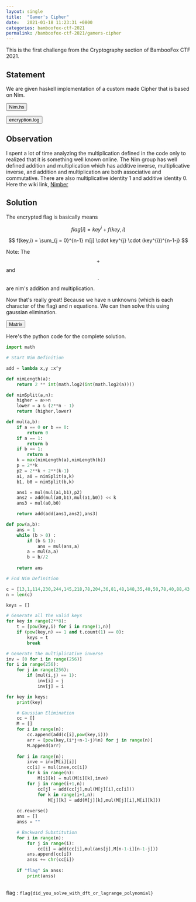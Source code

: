 ```yaml
---
layout: single
title:  "Gamer's Cipher"
date:   2021-01-18 11:23:31 +0800
categories: bamboofox-ctf-2021
permalink: /bamboofox-ctf-2021/gamers-cipher
---
```


This is the first challenge from the Cryptography section of BambooFox CTF 2021.

## Statement

We are given haskell implementation of a custom made Cipher that is based on Nim.

<button class="collapsible btn" id="nim">Nim.hs</button>

<div class="content" id="nimdata" style="display:none" markdown="1">
```haskell
module Nim where

import Data.Bits
import Math.NumberTheory.Logarithms


nimSize = 8
maxNim  = (shiftL 1 nimSize) - 1

newtype Nim = Nim Integer deriving (Eq)


bitMask :: Int -> Nim
bitMask n = Nim $ (shiftL 1 n) - 1

nimLength :: Nim -> Int
nimLength (Nim a) = bit $ intLog2 $ integerLog2 a

nimSplit :: Nim -> Int -> (Nim, Nim)
nimSplit a n =
    let higher = shiftR a n
        lower  = a .&. bitMask n
    in (higher, lower)


fromNim :: Nim -> Integer
fromNim (Nim a) = a


instance Num Nim where
    Nim a + Nim b = Nim (xor a b)
    Nim a - Nim b = Nim (xor a b)

    0 * _ = 0
    _ * 0 = 0
    a * 1 = a
    1 * b = b
    a * b =
        let (a1, a0) = nimSplit a k
            (b1, b0) = nimSplit b k
        in a1 * b1 * p2 + (shiftL (a0 * b1 + a1 * b0) k) + a0 * b0
        where
            k  = max (nimLength a) (nimLength b)
            p  = Nim $ bit k
            p2 = Nim $ bit k + bit (k - 1)

    abs = id
    signum 0 = 0
    signum _ = 1
    negate = id
    fromInteger a
        | a > maxNim = error "Nim overflow"
        | a < 0      = error "Nim cannot be negative"
        | otherwise  = Nim a

instance Bits Nim where
    (Nim a) .&. (Nim b) = Nim (a .&. b)
    (Nim a) .|. (Nim b) = Nim (a .|. b)
    xor (Nim a) (Nim b) = Nim (xor a b)

    complement (Nim a) = Nim (complement a)

    shiftR (Nim a) b = Nim (shiftR a b)
    shiftL (Nim a) b
        | c <= maxNim = Nim c
        | otherwise   = error "Nim overflow"
        where c = shiftL a b

    rotateR = shiftR
    rotateL = shiftL

    bitSize _ = nimSize
    bitSizeMaybe _ = Just nimSize
    isSigned _ = False

    bit a = Nim $ bit a

    testBit  (Nim a) = testBit a
    popCount (Nim a) = popCount a

instance Show Nim where
    show (Nim a) = show a
```
</div>



<button class="collapsible btn" id="main">Main.hs</button>

<div class="content" id="maindata" style="display:none" markdown="1">

```haskell
import Nim
import Data.Char (ord)


readNim :: IO Nim
readNim = fromInteger <$> read <$> getLine

encode :: [Char] -> [Nim]
encode x = map (fromIntegral . ord) x

isValidKey :: Nim -> Int -> Bool
isValidKey key n = isUnityRoot && isPrimitive
    where
        isUnityRoot = key ^ n == 1
        isPrimitive = not $ elem 1 [ key ^ i | i <- [1..n-1] ]

encrypt :: Nim -> [Nim] -> [Nim]
encrypt key message
    | isValidKey key n = zipWith (+) keys [ calc x | x <- keys ]
    | otherwise        = error "Invalid key"
    where
        n    = length message
        keys = pows key
        coef = reverse $ zipWith (*) message keys
        pows = \val -> [ val ^ i | i <- [0..n-1] ]
        calc = \val -> sum $ zipWith (*) coef (pows val)

main :: IO ()
main = do
    putStrLn "Enter flag to encrypt:"
    flag <- getLine
    putStrLn "Enter your key:"
    key <- readNim
    putStrLn "Your encrypted flag:"
    print $ encrypt key (encode flag)

```
</div>


<button class="collapsible btn" id="log">encryption.log</button>

<div class="content" id="logdata" style="display:none" markdown="1">


```
Enter flag to encrypt:
[DATA EXPUNGED]
Enter your key:
[REDACTED]
Your encrypted flag:
[13,1,114,230,244,145,218,78,204,36,81,48,148,35,40,50,78,40,88,43,122,39,41,149,208,208,191,68,65,61,224,140,18,239,104,210,110,119,178,27,173,253,15,237,85,192,82,74,148,15,250]
```

</div>

## Observation

I spent a lot of time analyzing the multiplication defined in the code only to realized that it is something well known online. The Nim group has well defined addition and multiplication which has additive inverse, multiplicative inverse, and addition and multiplication are both associative and commutative. There are also multiplicative identity 1 and additive identity 0. Here the wiki link, [Nimber](https://en.wikipedia.org/wiki/Nimber)

## Solution

The encrypted flag is basically means 

$$ flag[i] = key^{i} + f(key,i)$$

$$ f(key,i) = \sum_{j = 0}^{n-1} m[j] \cdot key^{j} \cdot (key^{i})^{n-1-j} $$

Note: The $$+$$ and $$ \cdot $$ are nim's addition and multiplication.

Now that's really great! Because we have n unknowns (which is each character of the flag) and n equations. We can then solve this using gaussian elimination.

<button class="collapsible btn" id="matrix">Matrix</button>

<div class="content" id="matrixdata" style="display:none" markdown="1">
$$
\begin{pmatrix}
& key^{0 + 0(n - 1)} & key^{1 + 0(n - 2)} & key^{2 + 0(n - 3)} & \cdots & key^{n-1} \\
& key^{0 + 1(n - 1)} & key^{1 + 1(n - 2)} & key^{2 + 1(n - 3)} & \cdots & key^{n-1} \\
& key^{0 + 2(n - 1)} & key^{1 + 2(n - 2)} & key^{2 + 2(n - 3)} & \cdots & key^{n-1} \\
& \vdots & \vdots & \vdots & \ddots &  \vdots \\
& key^{0 + (n-1)(n-1)} & key^{1 + (n - 1)(n - 2)} & key^{2 + (n - 1)(n - 3)} & \cdots & key^{n-1}
\end{pmatrix}
\begin{pmatrix}
m[0] \\
m[1] \\
m[2] \\
\vdots \\
m[n-1]
\end{pmatrix}
=
\begin{pmatrix}
flag[0] - key^{0} \\
flag[1] - key^{1} \\
flag[2] - key^{2} \\
\vdots \\
flag[n-1] - key^{n-1}
\end{pmatrix}
$$

</div>
Here's the python code for the complete solution. 

```python
import math

# Start Nim Definition

add = lambda x,y :x^y

def nimLength(a):
    return 2 ** int(math.log2(int(math.log2(a))))

def nimSplit(a,n):
    higher = a>>n
    lower = a & (2**n - 1)
    return (higher,lower)

def mul(a,b):
    if a == 0 or b == 0:
        return 0
    if a == 1:
        return b
    if b == 1:
        return a
    k = max(nimLength(a),nimLength(b))
    p = 2**k
    p2 = 2**k + 2**(k-1)
    a1, a0 = nimSplit(a,k)
    b1, b0 = nimSplit(b,k)

    ans1 = mul(mul(a1,b1),p2)
    ans2 = add(mul(a0,b1),mul(a1,b0)) << k
    ans3 = mul(a0,b0)

    return add(add(ans1,ans2),ans3)

def pow(a,b):
    ans = 1
    while (b > 0) :
        if (b & 1):
            ans = mul(ans,a)
        a = mul(a,a)
        b = b//2
    
    return ans

# End Nim Definition

c = [13,1,114,230,244,145,218,78,204,36,81,48,148,35,40,50,78,40,88,43,122,39,41,149,208,208,191,68,65,61,224,140,18,239,104,210,110,119,178,27,173,253,15,237,85,192,82,74,148,15,250]
n = len(c)

keys = []

# Generate all the valid keys
for key in range(2**8):
    t = [pow(key,i) for i in range(1,n)]
    if (pow(key,n) == 1 and t.count(1) == 0):
        keys = t
        break

# Generate the multiplicative inverse
inv = [0 for i in range(256)]
for i in range(256):
    for j in range(256):
        if (mul(i,j) == 1):
            inv[i] = j
            inv[j] = i

for key in keys:
    print(key)

    # Gaussian Elimination
    cc = []
    M = []
    for i in range(n):
        cc.append(add(c[i],pow(key,i)))
        arr = [pow(key,(i*j+n-1-j)%n) for j in range(n)]
        M.append(arr)
    
    for i in range(n):
        inve = inv[M[i][i]]
        cc[i] = mul(inve,cc[i])
        for k in range(n):
            M[i][k] = mul(M[i][k],inve)
        for j in range(i+1,n):
            cc[j] = add(cc[j],mul(M[j][i],cc[i]))
            for k in range(i+1,n):
                M[j][k] = add(M[j][k],mul(M[j][i],M[i][k]))
    
    cc.reverse()
    ans = []
    anss = ""

    # Backward Substitution
    for i in range(n):
        for j in range(i):
            cc[i] = add(cc[i],mul(ans[j],M[n-1-i][n-1-j]))
        ans.append(cc[i])     
        anss += chr(cc[i])
        
    if "flag" in anss:
        print(anss)    
   
```

flag : `flag{did_you_solve_with_dft_or_lagrange_polynomial}`
